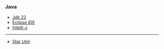 ### Java
- [Jdk 22](https://www.oracle.com/kr/java/technologies/downloads/#jdk22-windows)
- [Eclipse IDE](https://eclipseide.org/)
- [Intelli-J](https://www.jetbrains.com/ko-kr/idea/download/?section=windows)


----------------
- [Star Uml](http://210.125.213.6/pds/StarUML_Setup_6.2.1.exe)

